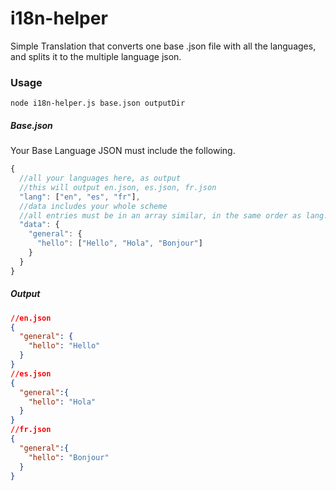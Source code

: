 # i18n-helper
Simple Translation that converts one base .json file with all the languages, and splits it to the multiple language json.

### Usage
```node i18n-helper.js base.json outputDir```

##### Base.json
Your Base Language JSON must include the following.
```js
{
  //all your languages here, as output
  //this will output en.json, es.json, fr.json
  "lang": ["en", "es", "fr"],
  //data includes your whole scheme
  //all entries must be in an array similar, in the same order as lang.
  "data": {
    "general": {
      "hello": ["Hello", "Hola", "Bonjour"]
    }
  }
}
```
##### Output
```json
//en.json
{
  "general": {
    "hello": "Hello"
  }
}
//es.json
{
  "general":{
    "hello": "Hola"
  }
}
//fr.json
{
  "general":{
    "hello": "Bonjour"
  }
}
```
